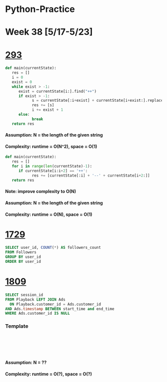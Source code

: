 # Python-Practice

# Week 38 [5/17-5/23]

# [293](https://leetcode.com/problems/flip-game/)
```python
def main(currentState):
   res = []
   i = 0
   exist = 0
   while exist > -1:
      exist = currentState[i:].find("++")
      if exist > -1:
            s = currentState[:i+exist] + currentState[i+exist:].replace("++", "--", 1)
            res += [s]
            i += exist + 1
      else:
            break
   return res
```
#### Assumption: N = the length of the given string
#### Complexity: runtime = O(N^2), space = O(1)

```python
def main(currentState):
   res = []
   for i in range(len(currentState)-1):
      if currentState[i:i+2] == '++':
            res += [currentState[:i] + '--' + currentState[i+2:]]
   return res
```
#### Note: improve complexity to O(N)
#### Assumption: N = the length of the given string
#### Complexity: runtime = O(N), space = O(1)

# [1729](https://leetcode.com/problems/find-followers-count/)
```sql
SELECT user_id, COUNT(*) AS followers_count
FROM Followers
GROUP BY user_id
ORDER BY user_id
```

# [1809](https://leetcode.com/problems/ad-free-sessions/)
```sql
SELECT session_id
FROM Playback LEFT JOIN Ads
  ON Playback.customer_id = Ads.customer_id
AND Ads.timestamp BETWEEN start_time and end_time
WHERE Ads.customer_id IS NULL
```

### Template
# []()
```sql
```

# []()
```python
```
#### Assumption: N = ??
#### Complexity: runtime = O(?), space = O(?)